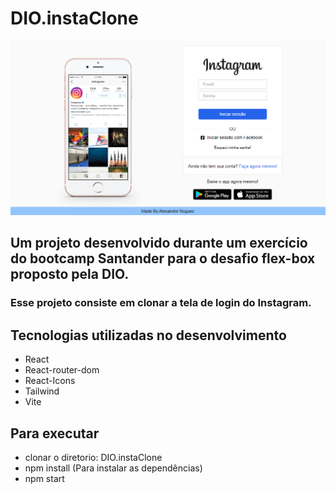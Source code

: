# DIO.instaClone
![foto do projeto rodando](https://github.com/AlexandreNoguez/only-assets/blob/main/InstaClone.png?raw=true)

## Um projeto desenvolvido durante um exercício do bootcamp Santander para o desafio flex-box proposto pela DIO.
### Esse projeto consiste em clonar a tela de login do Instagram.

## Tecnologias utilizadas no desenvolvimento
* React
* React-router-dom
* React-Icons
* Tailwind
* Vite 

## Para executar
* clonar o diretorio: DIO.instaClone
* npm install (Para instalar as dependências)
* npm start
